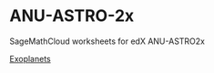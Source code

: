 ANU-ASTRO-2x
=============

SageMathCloud worksheets for edX ANU-ASTRO2x

[Exoplanets](https://www.edx.org/course/anux/anux-anu-astro2x-exoplanets-1443#.U_G5RbxdXFQ)
